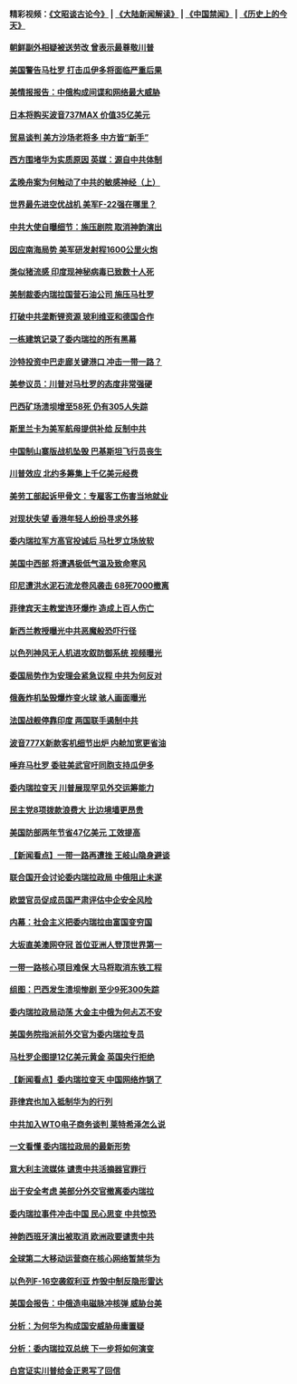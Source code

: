 #### 精彩视频：[《文昭谈古论今》](https://github.com/gfw-breaker/wenzhao) | [《大陆新闻解读》](https://github.com/gfw-breaker/ntdtv-comedy) | [《中国禁闻》](https://github.com/gfw-breaker/ntdtv-news) | [《历史上的今天》](https://github.com/gfw-breaker/today-in-history) 

#### [朝鲜副外相疑被送劳改 曾表示最尊敬川普](../pages/nsc418/n11011872.md?t=01301230) 

#### [美国警告马杜罗 打击瓜伊多将面临严重后果](../pages/nsc418/n11011422.md?t=01301230) 

#### [美情报报告：中俄构成间谍和网络最大威胁](../pages/nsc418/n11011346.md?t=01301230) 

#### [日本将购买波音737MAX 价值35亿美元](../pages/nsc418/n11011238.md?t=01301230) 

#### [贸易谈判 美方沙场老将多 中方皆“新手”](../pages/nsc418/n11010973.md?t=01301230) 

#### [西方围堵华为实质原因 英媒：源自中共体制](../pages/nsc418/n11010190.md?t=01301230) 

#### [孟晚舟案为何触动了中共的敏感神经（上）](../pages/nsc418/n11008466.md?t=01301230) 

#### [世界最先进空优战机 美军F-22强在哪里？](../pages/nsc418/n11010323.md?t=01301230) 

#### [中共大使自曝细节：施压剧院 取消神韵演出](../pages/nsc418/n11008988.md?t=01301230) 

#### [因应南海局势 美军研发射程1600公里火炮](../pages/nsc418/n11010046.md?t=01301230) 

#### [类似猪流感 印度现神秘病毒已致数十人死](../pages/nsc418/n11009797.md?t=01301230) 

#### [美制裁委内瑞拉国营石油公司 施压马杜罗](../pages/nsc418/n11009006.md?t=01301230) 

#### [打破中共垄断锂资源 玻利维亚和德国合作](../pages/nsc418/n11008598.md?t=01301230) 

#### [一栋建筑记录了委内瑞拉的所有黑幕](../pages/nsc418/n11008614.md?t=01301230) 

#### [沙特投资中巴走廊关键港口 冲击一带一路？](../pages/nsc418/n11008620.md?t=01301230) 

#### [美参议员：川普对马杜罗的态度非常强硬](../pages/nsc418/n11008349.md?t=01301230) 

#### [巴西矿场溃坝增至58死 仍有305人失踪](../pages/nsc418/n11007445.md?t=01301230) 

#### [斯里兰卡为美军航母提供补给 反制中共](../pages/nsc418/n11007567.md?t=01301230) 

#### [中国制山寨版战机坠毁 巴基斯坦飞行员丧生](../pages/nsc418/n11007213.md?t=01301230) 

#### [川普效应 北约多筹集上千亿美元经费](../pages/nsc418/n11006307.md?t=01301230) 

#### [美劳工部起诉甲骨文：专雇客工伤害当地就业](../pages/nsc418/n11006396.md?t=01301230) 

#### [对现状失望 香港年轻人纷纷寻求外移](../pages/nsc418/n11006310.md?t=01301230) 

#### [委内瑞拉军方高官投诚后 马杜罗立场放软](../pages/nsc418/n11006068.md?t=01301230) 

#### [美国中西部 将遭遇极低气温及致命寒风](../pages/nsc418/n11006119.md?t=01301230) 

#### [印尼遭洪水泥石流龙卷风袭击 68死7000撤离](../pages/nsc418/n11005923.md?t=01301230) 

#### [菲律宾天主教堂连环爆炸 造成上百人伤亡](../pages/nsc418/n11005733.md?t=01301230) 

#### [新西兰教授曝光中共恶魔般恐吓行径](../pages/nsc418/n11004756.md?t=01301230) 

#### [以色列神风无人机进攻叙防御系统 视频曝光](../pages/nsc418/n11005042.md?t=01301230) 

#### [委国局势作为安理会紧急议程 中共为何反对](../pages/nsc418/n11005469.md?t=01301230) 

#### [俄轰炸机坠毁爆炸变火球 骇人画面曝光](../pages/nsc418/n11005421.md?t=01301230) 

#### [法国战舰停靠印度 两国联手遏制中共](../pages/nsc418/n11005288.md?t=01301230) 

#### [波音777X新款客机细节出炉 内舱加宽更省油](../pages/nsc418/n11005089.md?t=01301230) 

#### [唾弃马杜罗 委驻美武官吁同胞支持瓜伊多](../pages/nsc418/n11004923.md?t=01301230) 

#### [委内瑞拉变天 川普展现罕见外交运筹能力](../pages/nsc418/n11004848.md?t=01301230) 

#### [民主党8项拨款浪费大 比边境墙更昂贵](../pages/nsc418/n11004806.md?t=01301230) 

#### [美国防部两年节省47亿美元 工效提高](../pages/nsc418/n11004731.md?t=01301230) 

#### [【新闻看点】一带一路再遭挫 王岐山隐身避谈](../pages/nsc418/n11004511.md?t=01301230) 

#### [联合国开会讨论委内瑞拉政局 中俄阻止未遂](../pages/nsc418/n11004660.md?t=01301230) 

#### [欧盟官员促成员国严肃评估中企安全风险](../pages/nsc418/n11004719.md?t=01301230) 

#### [内幕：社会主义把委内瑞拉由富国变穷国](../pages/nsc418/n11004524.md?t=01301230) 

#### [大坂直美澳网夺冠 首位亚洲人登顶世界第一](../pages/nsc418/n11004368.md?t=01301230) 

#### [一带一路核心项目难保 大马将取消东铁工程](../pages/nsc418/n11004028.md?t=01301230) 

#### [组图：巴西发生溃坝惨剧 至少9死300失踪](../pages/nsc418/n11003193.md?t=01301230) 

#### [委内瑞拉政局动荡 大金主中俄为何忐忑不安](../pages/nsc418/n11002551.md?t=01301230) 

#### [美国务院指派前外交官为委内瑞拉专员](../pages/nsc418/n11002915.md?t=01301230) 

#### [马杜罗企图提12亿美元黄金 英国央行拒绝](../pages/nsc418/n11002812.md?t=01301230) 

#### [【新闻看点】委内瑞拉变天 中国网络炸锅了](../pages/nsc418/n11002302.md?t=01301230) 

#### [菲律宾也加入抵制华为的行列](../pages/nsc418/n11002576.md?t=01301230) 

#### [中共加入WTO电子商务谈判 莱特希泽怎么说](../pages/nsc418/n11002384.md?t=01301230) 

#### [一文看懂 委内瑞拉政局的最新形势](../pages/nsc418/n11002529.md?t=01301230) 

#### [意大利主流媒体 谴责中共活摘器官罪行](../pages/nsc418/n11001368.md?t=01301230) 

#### [出于安全考虑 美部分外交官撤离委内瑞拉](../pages/nsc418/n11002327.md?t=01301230) 

#### [委内瑞拉事件冲击中国 民心思变 中共惊恐](../pages/nsc418/n11002075.md?t=01301230) 

#### [神韵西班牙演出被取消 欧洲政要谴责中共](../pages/nsc418/n11000488.md?t=01301230) 

#### [全球第二大移动运营商在核心网络暂禁华为](../pages/nsc418/n11001905.md?t=01301230) 

#### [以色列F-16空袭叙利亚 炸毁中制反隐形雷达](../pages/nsc418/n11001407.md?t=01301230) 

#### [美国会报告：中俄造电磁脉冲核弹 威胁台美](../pages/nsc418/n11001011.md?t=01301230) 

#### [分析：为何华为构成国安威胁毋庸置疑](../pages/nsc418/n10999862.md?t=01301230) 

#### [分析：委内瑞拉双总统 下一步将如何演变](../pages/nsc418/n10999629.md?t=01301230) 

#### [白宫证实川普给金正恩写了回信](../pages/nsc418/n11000066.md?t=01301230) 

